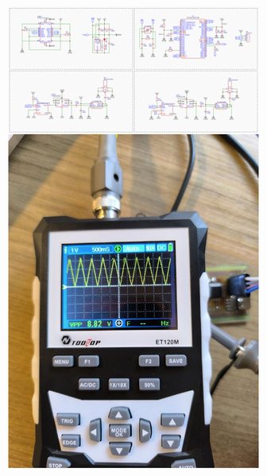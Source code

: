 <img src="https://github.com/RomanSereda/stm32-mcp4725-rf-jammer-tester/blob/main/stm32_jammer.png" width="1200">

<img src="https://github.com/RomanSereda/stm32-mcp4725-rf-jammer-tester/blob/main/photo.jpg" width="600">
